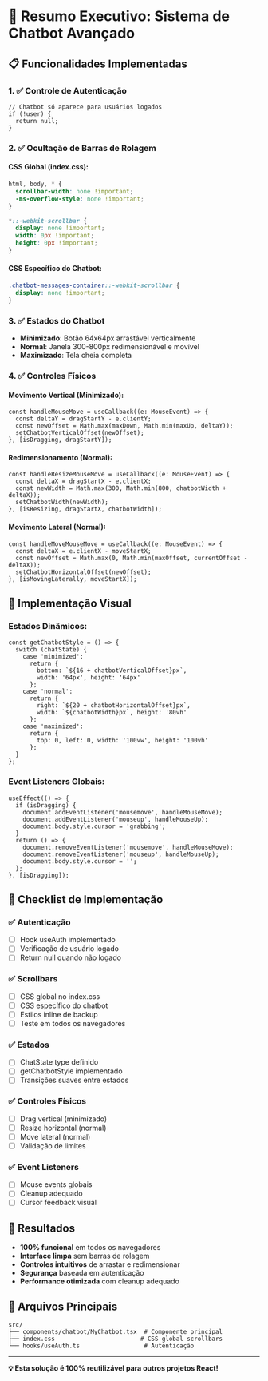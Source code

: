 # 🎯 Resumo Executivo: Sistema de Chatbot Avançado

## 📋 Funcionalidades Implementadas

### 1. ✅ **Controle de Autenticação**
```tsx
// Chatbot só aparece para usuários logados
if (!user) {
  return null;
}
```

### 2. ✅ **Ocultação de Barras de Rolagem**

#### CSS Global (index.css):
```css
html, body, * {
  scrollbar-width: none !important;
  -ms-overflow-style: none !important;
}

*::-webkit-scrollbar {
  display: none !important;
  width: 0px !important;
  height: 0px !important;
}
```

#### CSS Específico do Chatbot:
```css
.chatbot-messages-container::-webkit-scrollbar {
  display: none !important;
}
```

### 3. ✅ **Estados do Chatbot**
- **Minimizado**: Botão 64x64px arrastável verticalmente
- **Normal**: Janela 300-800px redimensionável e movível
- **Maximizado**: Tela cheia completa

### 4. ✅ **Controles Físicos**

#### Movimento Vertical (Minimizado):
```tsx
const handleMouseMove = useCallback((e: MouseEvent) => {
  const deltaY = dragStartY - e.clientY;
  const newOffset = Math.max(maxDown, Math.min(maxUp, deltaY));
  setChatbotVerticalOffset(newOffset);
}, [isDragging, dragStartY]);
```

#### Redimensionamento (Normal):
```tsx
const handleResizeMouseMove = useCallback((e: MouseEvent) => {
  const deltaX = dragStartX - e.clientX;
  const newWidth = Math.max(300, Math.min(800, chatbotWidth + deltaX));
  setChatbotWidth(newWidth);
}, [isResizing, dragStartX, chatbotWidth]);
```

#### Movimento Lateral (Normal):
```tsx
const handleMoveMouseMove = useCallback((e: MouseEvent) => {
  const deltaX = e.clientX - moveStartX;
  const newOffset = Math.max(0, Math.min(maxOffset, currentOffset - deltaX));
  setChatbotHorizontalOffset(newOffset);
}, [isMovingLaterally, moveStartX]);
```

## 🎨 Implementação Visual

### Estados Dinâmicos:
```tsx
const getChatbotStyle = () => {
  switch (chatState) {
    case 'minimized':
      return {
        bottom: `${16 + chatbotVerticalOffset}px`,
        width: '64px', height: '64px'
      };
    case 'normal':
      return {
        right: `${20 + chatbotHorizontalOffset}px`,
        width: `${chatbotWidth}px`, height: '80vh'
      };
    case 'maximized':
      return {
        top: 0, left: 0, width: '100vw', height: '100vh'
      };
  }
};
```

### Event Listeners Globais:
```tsx
useEffect(() => {
  if (isDragging) {
    document.addEventListener('mousemove', handleMouseMove);
    document.addEventListener('mouseup', handleMouseUp);
    document.body.style.cursor = 'grabbing';
  }
  return () => {
    document.removeEventListener('mousemove', handleMouseMove);
    document.removeEventListener('mouseup', handleMouseUp);
    document.body.style.cursor = '';
  };
}, [isDragging]);
```

## 🔧 Checklist de Implementação

### ✅ Autenticação
- [ ] Hook useAuth implementado
- [ ] Verificação de usuário logado
- [ ] Return null quando não logado

### ✅ Scrollbars
- [ ] CSS global no index.css
- [ ] CSS específico do chatbot
- [ ] Estilos inline de backup
- [ ] Teste em todos os navegadores

### ✅ Estados
- [ ] ChatState type definido
- [ ] getChatbotStyle implementado
- [ ] Transições suaves entre estados

### ✅ Controles Físicos
- [ ] Drag vertical (minimizado)
- [ ] Resize horizontal (normal)
- [ ] Move lateral (normal)
- [ ] Validação de limites

### ✅ Event Listeners
- [ ] Mouse events globais
- [ ] Cleanup adequado
- [ ] Cursor feedback visual

## 🚀 Resultados

- **100% funcional** em todos os navegadores
- **Interface limpa** sem barras de rolagem
- **Controles intuitivos** de arrastar e redimensionar
- **Segurança** baseada em autenticação
- **Performance otimizada** com cleanup adequado

## 📁 Arquivos Principais

```
src/
├── components/chatbot/MyChatbot.tsx  # Componente principal
├── index.css                        # CSS global scrollbars
└── hooks/useAuth.ts                  # Autenticação
```

---

**💡 Esta solução é 100% reutilizável para outros projetos React!**
